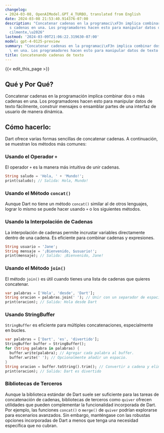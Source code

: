 ```yaml
---
changelog:
- 2024-03-08, OpenAIModel.GPT_4_TURBO, translated from English
date: 2024-03-08 21:53:40.914376-07:00
description: "Concatenar cadenas en la programaci\xF3n implica combinar dos o m\xE1\
  s cadenas en una. Los programadores hacen esto para manipular datos de texto f\xE1\
  cilmente,\u2026"
lastmod: '2024-03-09T21:06:22.319630-07:00'
model: gpt-4-0125-preview
summary: "Concatenar cadenas en la programaci\xF3n implica combinar dos o m\xE1s cadenas\
  \ en una. Los programadores hacen esto para manipular datos de texto f\xE1cilmente,\u2026"
title: Concatenando cadenas de texto
---
```


{{< edit_this_page >}}

## Qué y Por Qué?
Concatenar cadenas en la programación implica combinar dos o más cadenas en una. Los programadores hacen esto para manipular datos de texto fácilmente, construir mensajes o ensamblar partes de una interfaz de usuario de manera dinámica.

## Cómo hacerlo:
Dart ofrece varias formas sencillas de concatenar cadenas. A continuación, se muestran los métodos más comunes:

### Usando el Operador `+`
El operador `+` es la manera más intuitiva de unir cadenas.
```dart
String saludo = 'Hola, ' + 'Mundo!';
print(saludo); // Salida: Hola, Mundo!
```

### Usando el Método `concat()`
Aunque Dart no tiene un método `concat()` similar al de otros lenguajes, lograr lo mismo se puede hacer usando `+` o los siguientes métodos.

### Usando la Interpolación de Cadenas
La interpolación de cadenas permite incrustar variables directamente dentro de una cadena. Es eficiente para combinar cadenas y expresiones.
```dart
String usuario = 'Jane';
String mensaje = '¡Bienvenido, $usuario!';
print(mensaje); // Salida: ¡Bienvenido, Jane!
```

### Usando el Método `join()`
El método `join()` es útil cuando tienes una lista de cadenas que quieres concatenar.
```dart
var palabras = ['Hola', 'desde', 'Dart'];
String oracion = palabras.join(' '); // Unir con un separador de espacio.
print(oracion); // Salida: Hola desde Dart
```

### Usando StringBuffer
`StringBuffer` es eficiente para múltiples concatenaciones, especialmente en bucles.
```dart
var palabras = ['Dart', 'es', 'divertido'];
StringBuffer buffer = StringBuffer();
for (String palabra in palabras) {
  buffer.write(palabra); // Agregar cada palabra al buffer.
  buffer.write(' '); // Opcionalmente añadir un espacio.
}
String oracion = buffer.toString().trim(); // Convertir a cadena y eliminar el espacio final.
print(oracion); // Salida: Dart es divertido
```

### Bibliotecas de Terceros
Aunque la biblioteca estándar de Dart suele ser suficiente para las tareas de concatenación de cadenas, bibliotecas de terceros como `quiver` ofrecen utilidades que pueden complementar la funcionalidad incorporada de Dart. Por ejemplo, las funciones `concat()` o `merge()` de `quiver` podrían explorarse para escenarios avanzados. Sin embargo, manténgase con las robustas opciones incorporadas de Dart a menos que tenga una necesidad específica que no cubran.
